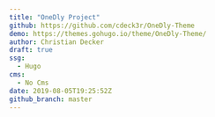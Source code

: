 ```yaml
---
title: "OneDly Project"
github: https://github.com/cdeck3r/OneDly-Theme
demo: https://themes.gohugo.io/theme/OneDly-Theme/
author: Christian Decker
draft: true
ssg:
  - Hugo
cms:
  - No Cms
date: 2019-08-05T19:25:52Z
github_branch: master
---
```


